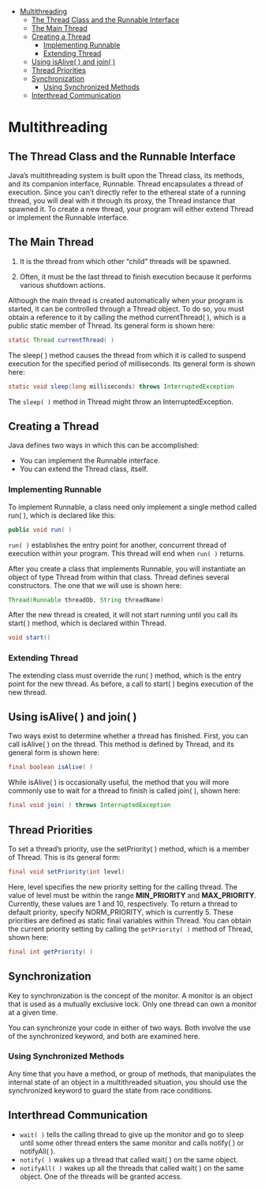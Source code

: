 - [Multithreading](#multithreading)
  - [The Thread Class and the Runnable Interface](#the-thread-class-and-the-runnable-interface)
  - [The Main Thread](#the-main-thread)
  - [Creating a Thread](#creating-a-thread)
    - [Implementing Runnable](#implementing-runnable)
    - [Extending Thread](#extending-thread)
  - [Using isAlive( ) and join( )](#using-isalive--and-join-)
  - [Thread Priorities](#thread-priorities)
  - [Synchronization](#synchronization)
    - [Using Synchronized Methods](#using-synchronized-methods)
  - [Interthread Communication](#interthread-communication)

# Multithreading

## The Thread Class and the Runnable Interface

Java’s multithreading system is built upon the Thread class, its methods, and
its companion interface, Runnable. Thread encapsulates a thread of execution.
Since you can’t directly refer to the ethereal state of a running thread, you will
deal with it through its proxy, the Thread instance that spawned it. To create a
new thread, your program will either extend Thread or implement the
Runnable interface.

## The Main Thread

1. It is the thread from which other “child” threads will be spawned.

1. Often, it must be the last thread to finish execution because it performs
various shutdown actions.

Although the main thread is created automatically when your program is
started, it can be controlled through a Thread object. To do so, you must obtain
a reference to it by calling the method currentThread( ), which is a public
static member of Thread. Its general form is shown here:

```java
static Thread currentThread( )
```

The sleep( ) method causes the thread from which it is called to
suspend execution for the specified period of milliseconds. Its general form is
shown here:

```java
static void sleep(long milliseconds) throws InterruptedException
```

The `sleep( )` method in Thread might throw an InterruptedException.

## Creating a Thread

Java defines two ways in which this can be accomplished:

* You can implement the Runnable interface.
* You can extend the Thread class, itself.

### Implementing Runnable

To implement
Runnable, a class need only implement a single method called run( ), which is
declared like this:

```java
public void run( )
```

`run( )` establishes the entry point for another, concurrent thread of execution
within your program. This thread will end when `run( )` returns.

After you create a class that implements Runnable, you will instantiate an
object of type Thread from within that class. Thread defines several
constructors. The one that we will use is shown here:

```java
Thread(Runnable threadOb, String threadName)
```

After the new thread is created, it will not start running until you call its
start( ) method, which is declared within Thread.

```java
void start()
```

### Extending Thread

The extending class must override
the run( ) method, which is the entry point for the new thread. As before, a call
to start( ) begins execution of the new thread.

## Using isAlive( ) and join( )

Two ways exist to determine whether a thread has finished. First, you can
call isAlive( ) on the thread. This method is defined by Thread, and its general
form is shown here:

```java
final boolean isAlive( )
```

While isAlive( ) is occasionally useful, the method that you will more
commonly use to wait for a thread to finish is called join( ), shown here:

```java
final void join( ) throws InterruptedException
```

## Thread Priorities

To set a thread’s priority, use the setPriority( ) method, which is a member
of Thread. This is its general form:

```java
final void setPriority(int level)
```

Here, level specifies the new priority setting for the calling thread. The value of
level must be within the range **MIN_PRIORITY** and **MAX_PRIORITY**.
Currently, these values are 1 and 10, respectively. To return a thread to default
priority, specify NORM_PRIORITY, which is currently 5. These priorities are
defined as static final variables within Thread.
You can obtain the current priority setting by calling the `getPriority( )`
method of Thread, shown here:

```java
final int getPriority( )
```

## Synchronization

Key to synchronization is the concept of the monitor. A monitor is an object
that is used as a mutually exclusive lock. Only one thread can own a monitor at
a given time.

You can synchronize your code in either of two ways. Both involve the use
of the synchronized keyword, and both are examined here.

### Using Synchronized Methods

Any time that you have a method, or group of methods, that manipulates the
internal state of an object in a multithreaded situation, you should use the
synchronized keyword to guard the state from race conditions.

## Interthread Communication

* `wait( )` tells the calling thread to give up the monitor and go to sleep until
some other thread enters the same monitor and calls notify( ) or
notifyAll( ).
* `notify( )` wakes up a thread that called wait( ) on the same object.
* `notifyAll( )` wakes up all the threads that called wait( ) on the same
object. One of the threads will be granted access.